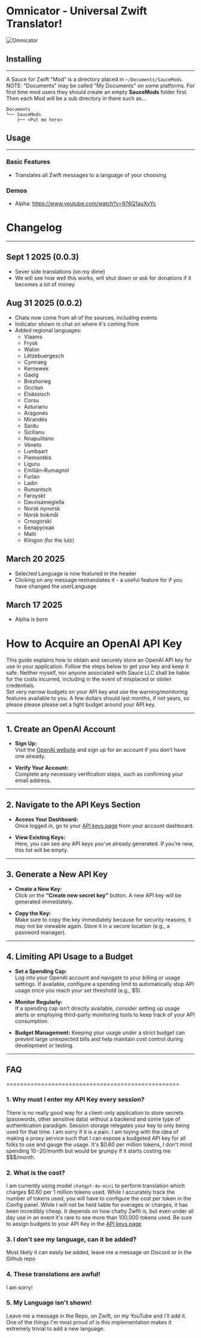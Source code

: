 Omnicator - Universal Zwift Translator!
=========================

![Omnicator](https://github.com/sauce-mods-sisu/omnicator/blob/master/Omnicator.png)


## Installing
------------------
A Sauce for Zwift "Mod" is a directory placed in `~/Documents/SauceMods`.  NOTE: "Documents"
may be called "My Documents" on some platforms.  For first time mod users they should create
an empty **SauceMods** folder first.  Then each Mod will be a sub directory in there such as...
```
Documents
└── SauceMods
    ├── <Put me here>
```

## Usage
------------------
### Basic Features
- Translates all Zwift messages to a language of your choosing

### Demos
- Alpha: https://www.youtube.com/watch?v=976Q1auXvYc

# Changelog 
------------------
## Sept 1 2025 (0.0.3)
- Sever side translations (on my dime)
- We will see how well this works, will shut down or ask for donations if it becomes a lot of money

## Aug 31 2025 (0.0.2)
- Chats now come from all of the sources, including events
- Indicator shown in chat on where it's coming from
- Added regional languages:
  - Vlaams
  - Frysk
  - Walon
  - Lëtzebuergesch
  - Cymraeg
  - Kernewek
  - Gaelg
  - Brezhoneg
  - Occitan
  - Elsässisch
  - Corsu
  - Asturianu
  - Aragonés
  - Mirandés
  - Sardu
  - Sicilianu
  - Nnapulitano
  - Vèneto
  - Lumbaart
  - Piemontèis
  - Lìguru
  - Emiliân–Rumagnòl
  - Furlan
  - Ladin
  - Rumantsch
  - Føroyskt
  - Davvisámegiella
  - Norsk nynorsk
  - Norsk bokmål
  - Crnogorski
  - Беларуская
  - Malti
  - Klingon (for the lulz)

## March 20 2025
- Selected Language is now featured in the header
- Clicking on any message restranslates it - a useful feature for if you have changed the userLanguage

## March 17 2025
- Alpha is born


# How to Acquire an OpenAI API Key

This guide explains how to obtain and securely store an OpenAI API key for use in your application. Follow the steps below to get your key and keep it safe.
Neither myself, nor anyone associated with Sauce LLC shall be liable for the costs incurred, including in the event of misplaced or stolen credentials.  
Set very narrow budgets on your API key and use the warning/monitoring features available to you.  A few dollars should last months, if not years, so please please please
set a tight budget around your API key.

---

## 1. Create an OpenAI Account

- **Sign Up:**  
  Visit the [OpenAI website](https://openai.com) and sign up for an account if you don’t have one already.
  
- **Verify Your Account:**  
  Complete any necessary verification steps, such as confirming your email address.

---

## 2. Navigate to the API Keys Section

- **Access Your Dashboard:**  
  Once logged in, go to your [API keys page](https://platform.openai.com/account/api-keys) from your account dashboard.

- **View Existing Keys:**  
  Here, you can see any API keys you’ve already generated. If you’re new, this list will be empty.

---

## 3. Generate a New API Key

- **Create a New Key:**  
  Click on the **“Create new secret key”** button. A new API key will be generated immediately.

- **Copy the Key:**  
  Make sure to copy the key immediately because for security reasons, it may not be viewable again. Store it in a secure location (e.g., a password manager).

---

## 4. Limiting API Usage to a Budget

- **Set a Spending Cap:**  
  Log into your OpenAI account and navigate to your billing or usage settings. If available, configure a spending limit to automatically stop API usage once you reach your set threshold (e.g., $5).

- **Monitor Regularly:**  
  If a spending cap isn’t directly available, consider setting up usage alerts or employing third-party monitoring tools to keep track of your API consumption.

- **Budget Management:**
  Keeping your usage under a strict budget can prevent large unexpected bills and help maintain cost control during development or testing.
---


## FAQ
==================================================
### 1. Why must I enter my API Key every session?
There is no really good way for a client-only application to store secrets (passwords, other sensitive data) without a backend and some type of authentication paradigm.
Session storage relegates your key to only being used for that time.  I am sorry if it is a pain.  I am toying with the idea of making a proxy service such that I can expose a budgeted API key for all folks to use and gauge the usage.  It's $0.60 per million tokens, I don't mind spending $10-$20/month but would be grumpy if it starts costing me $$$/month.

### 2. What is the cost?
I am currently using model `chatgpt-4o-mini` to perform translation which charges $0.60 per 1 million tokens used.  While I accurately track the number of tokens used, you will have to configure the cost per token in the Config panel.  While I will not be held liable for overages or charges, it has been incredibly cheap.  It depends on how chatty Zwfit is, but even under all day use in an event it's rare to see more than 100,000 tokens used.  Be sure to assign budgets to your API Key in the [API keys page](https://platform.openai.com/account/api-keys) 

### 3. I don't see my language, can it be added?
Most likely it can easily be added, leave me a message on Discord or in the Github repo

### 4. These translations are awful!
I am sorry!

### 5. My Language isn't shown!
Leave me a message in the Repo, on Zwift, on my YouTube and I'll add it.  One of the things I'm most proud of is this implementation makes it extremely trivial to add a new language.